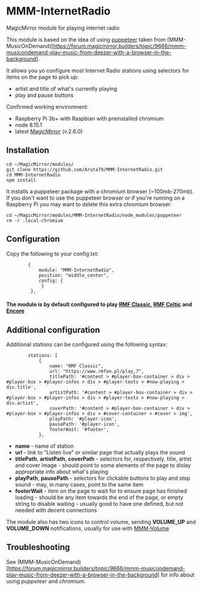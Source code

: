 # MMM-InternetRadio
MagicMirror module for playing internet radio

This module is based on the idea of using [puppeteer](https://pptr.dev/) taken from (MMM-MusicOnDemand)[https://forum.magicmirror.builders/topic/9666/mmm-musicondemand-play-music-from-deezer-with-a-browser-in-the-background].

It allows you yo configure most Internet Radio stations using selectors for items on the page to pick up:
 - artist and title of what's currently playing
 - play and pause buttons

Confirmed working environment:
- Raspberry Pi 3b+ with Raspbian with preinstalled chromium 
- node 8.15.1
- latest [MagicMirror](https://github.com/MichMich/MagicMirror) (v.2.6.0)

## Installation

```
cd ~/MagicMirror/modules/
git clone https://github.com/Aruta79/MMM-InternetRadio.git
cd MMM-InternetRadio
npm install
```

It installs a puppeteer package with a chromium browser (~100mb-270mb). If you don't want to use the puppeteer browser or if you're running on a Raspberry Pi you may want to delete this extra chromium browser:

```
cd ~/MagicMirror/modules/MMM-InternetRadio/node_modules/puppeteer
rm -r .local-chromium
```

## Configuration

Copy the following to your config.txt:
```
		{
			module: "MMM-InternetRadio",
			position: "middle_center",
			config: {
			 }
		 },
```

#### The module is by default configured to play [RMF Classic](https://www.rmfon.pl/play,7), [RMF Celtic](https://www.rmfon.pl/play,7) and [Encore](https://www.encoreradio.co.uk/radioplayer/)

## Additional configuration

Additional stations can be configured using the following syntax:
```
		stations: [
			{
				name: "RMF Classic",
				url: "https://www.rmfon.pl/play,7",
				titlePath: '#content > #player-box-container > div > #player-box > #player-infos > div > #player-texts > #now-playing > div.title',
				artistPath: '#content > #player-box-container > div > #player-box > #player-infos > div > #player-texts > #now-playing > div.artist',
				coverPath: '#content > #player-box-container > div > #player-box > #player-infos > div > #cover-container > #cover > img',
				playPath: '#player-icon',
				pausePath: '#player-icon',
				footerWait: '#footer',
			},
```
- **name** - name of station
- **url** - link to "Listen live" or similar page that actually plays the sound
- **titlePath**, **artistPath**, **coverPath** - selectors for, respectively, title, artist and cover image - should point to some elements of the page to dislay appropriate info about what's playing
- **playPath**, **pausePath** - selectors for clickable buttons to play and stop sound - may, in many cases, point to the same item
- **footerWait** - item on the page to wait for to ensure page has finished loading - should be any item towards the end of the page, or empty string to disable waiting - usually good to have one defined, but not needed with decent connections

The module also has two icons to control volume, sending **VOLUME_UP** and **VOLUME_DOWN** notifications, usually for use with [MMM-Volume](https://github.com/eouia/MMM-Volume.git)

## Troubleshooting

See (MMM-MusicOnDemand)[https://forum.magicmirror.builders/topic/9666/mmm-musicondemand-play-music-from-deezer-with-a-browser-in-the-background] for info about using _puppeteer_ and _chromium_.
